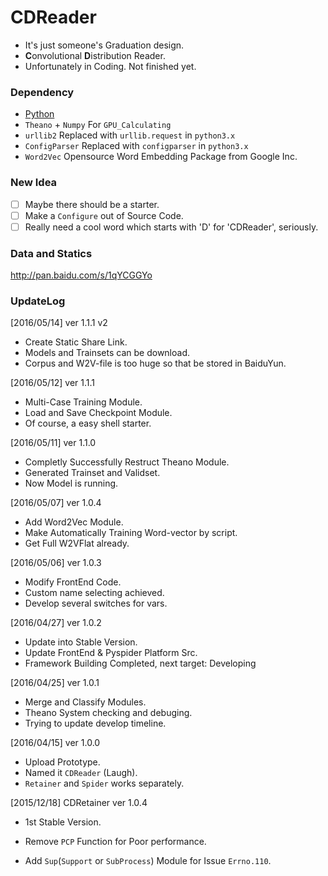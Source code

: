# CDReader
+ It's just someone's Graduation design.
+ **C**onvolutional **D**istribution Reader.
+ Unfortunately in Coding. Not finished yet.

### Dependency
+ [Python](http://www.python.org/)
+ `Theano` + `Numpy` For `GPU_Calculating`
+ `urllib2` Replaced with `urllib.request` in `python3.x`
+ `ConfigParser`  Replaced with `configparser` in `python3.x`
+ `Word2Vec` Opensource Word Embedding Package from Google Inc.

### New Idea
- [ ] Maybe there should be a starter.
- [ ] Make a `Configure` out of Source Code.
- [ ] Really need a cool word which starts with 'D' for 'CDReader', seriously.

### Data and Statics
http://pan.baidu.com/s/1qYCGGYo

### UpdateLog    
[2016/05/14] ver 1.1.1 v2
+ Create Static Share Link.
+ Models and Trainsets can be download.
+ Corpus and W2V-file is too huge so that be stored in BaiduYun.

[2016/05/12] ver 1.1.1
+ Multi-Case Training Module.
+ Load and Save Checkpoint Module.
+ Of course, a easy shell starter.

[2016/05/11] ver 1.1.0
+ Completly Successfully Restruct Theano Module.
+ Generated Trainset and Validset.
+ Now Model is running.

[2016/05/07] ver 1.0.4
+ Add Word2Vec Module.
+ Make Automatically Training Word-vector by script.
+ Get Full W2VFlat already.

[2016/05/06] ver 1.0.3
+ Modify FrontEnd Code.
+ Custom name selecting achieved.
+ Develop several switches for vars.

[2016/04/27] ver 1.0.2
+ Update into Stable Version.
+ Update FrontEnd & Pyspider Platform Src.
+ Framework Building Completed, next target: Developing

[2016/04/25] ver 1.0.1
+ Merge and Classify Modules.
+ Theano System checking and debuging.
+ Trying to update develop timeline.

[2016/04/15] ver 1.0.0
+ Upload Prototype.
+ Named it `CDReader` (Laugh).
+ `Retainer` and `Spider` works separately.

[2015/12/18] CDRetainer ver 1.0.4
+ 1st Stable Version.
- Remove `PCP` Function for Poor performance.
+ Add `Sup`(`Support` or `SubProcess`) Module for Issue `Errno.110`.
